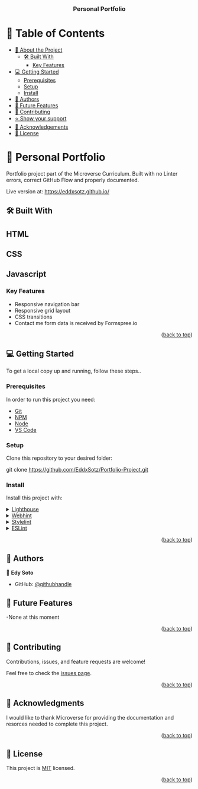 <a name="readme-top"></a>



<div align="center">
  
  <h3><b>Personal Portfolio</b></h3>

</div>



# 📗 Table of Contents

- [📖 About the Project](#about-project)
  - [🛠 Built With](#built-with)
    - [Key Features](#key-features)
- [💻 Getting Started](#getting-started)  
  - [Prerequisites](#prerequisites)
  - [Setup](#setup)
  - [Install](#install)
- [👥 Authors](#authors)
- [🔭 Future Features](#future-features)
- [🤝 Contributing](#contributing)
- [⭐️ Show your support](#support)
- [🙏 Acknowledgements](#acknowledgements)
- [📝 License](#license)

<!-- PROJECT DESCRIPTION -->


# 📖 Personal Portfolio<a name="about-project"></a>


Portfolio project part of the Microverse Curriculum. Built with no Linter errors, correct GitHub Flow and properly documented. 

Live version at: https://eddxsotz.github.io/

## 🛠 Built With <a name="built-with"></a>

## HTML <a name="HTML"></a>
## CSS <a name="CSS"></a>
## Javascript <a name="CSS"></a>



<!-- Features -->

### Key Features <a name="key-features"></a>
<ul>
<li>Responsive navigation bar</li>
<li>Responsive grid layout</li>
<li>CSS transitions</li>
<li>Contact me form data is received by Formspree.io</li>
</ul>

<p align="right">(<a href="#readme-top">back to top</a>)</p>


<!-- GETTING STARTED -->

## 💻 Getting Started <a name="getting-started"></a>

To get a local copy up and running, follow these steps..

### Prerequisites

In order to run this project you need:
<ul>
<li><a href="https://git-scm.com/">Git</a></li>
<li><a href="https://www.npmjs.com/">NPM</a></li>
<li><a href="https://nodejs.org/en/">Node</a></li>
<li><a href="https://code.visualstudio.com/">VS Code</a></li>
</ul>


### Setup

Clone this repository to your desired folder:

git clone https://github.com/EddxSotz/Portfolio-Project.git



### Install

Install this project with:

<details>
  <summary><a href="https://developers.google.com/web/tools/lighthouse">Lighthouse</a></summary>
  <ul>
    <li><a href="https://developers.google.com/web/tools/lighthouse#devtools">In Chrome DevTools</a></li>
    <li><a href="https://developers.google.com/web/tools/lighthouse#cli">From the command line</a></li>
    <li><a href="https://developers.google.com/web/tools/lighthouse#programmatic">As a Node module</a></li>
    <li><a href="https://developers.google.com/web/tools/lighthouse#psi">From a web UI</a></li>
  </ul>
</details>

<details>
  <summary><a href="https://webhint.io/">Webhint</a></summary>
  <ul>
    <li>Run: npm install --save-dev hint@7.x</li>
  </ul>
</details>

<details>
  <summary><a href="https://stylelint.io/">Stylelint</a></summary>
  <ul>
    <li>Run: npm install --save-dev stylelint@13.x stylelint-scss@3.x stylelint-config-standard@21.x stylelint-csstree-validator@1.x</li>
  </ul>
</details>

<details>
  <summary><a href="https://eslint.org/">ESLint</a></summary>
  <ul>
    <li>Run: npm install --save-dev eslint@7.x eslint-config-airbnb-base@14.x eslint-plugin-import@2.x babel-eslint@10.x</li>
  </ul>
</details>

<p align="right">(<a href="#readme-top">back to top</a>)</p>

<!-- AUTHORS -->

## 👥 Authors <a name="authors"></a>

👤 **Edy Soto**

- GitHub: [@githubhandle](https://github.com/EddxSotz)

<!-- FUTURE FEATURES -->

## 🔭 Future Features <a name="future-features"></a>

-None at this moment

<p align="right">(<a href="#readme-top">back to top</a>)</p>

<!-- CONTRIBUTING -->

## 🤝 Contributing <a name="contributing"></a>

Contributions, issues, and feature requests are welcome!

Feel free to check the [issues page](../../issues/).

<p align="right">(<a href="#readme-top">back to top</a>)</p>


<!-- ACKNOWLEDGEMENTS -->

## 🙏 Acknowledgments <a name="acknowledgements"></a>


I would like to thank Microverse for providing the documentation and resorces needed to complete this project.

<p align="right">(<a href="#readme-top">back to top</a>)</p>


## 📝 License <a name="license"></a>

This project is [MIT](./LICENSE) licensed.

<p align="right">(<a href="#readme-top">back to top</a>)</p>
